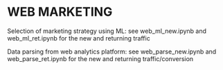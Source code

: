 # WEB MARKETING
Selection of marketing strategy using ML: see web_ml_new.ipynb and web_ml_ret.ipynb for the new and returning traffic


Data parsing from web analytics platform: see web_parse_new.ipynb and web_parse_ret.ipynb for the new and returning traffic/conversion
